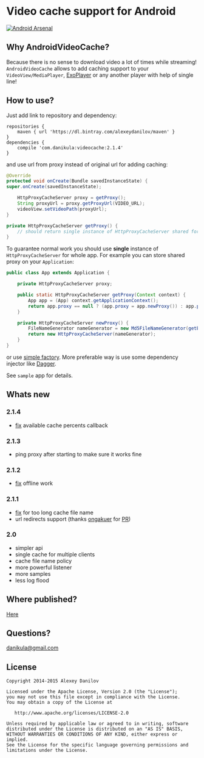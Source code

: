 # Video cache support for Android
[![Android Arsenal](https://img.shields.io/badge/Android%20Arsenal-AndroidVideoCache-brightgreen.svg?style=flat)](http://android-arsenal.com/details/1/1751)

## Why AndroidVideoCache?
Because there is no sense to download video a lot of times while streaming!
`AndroidVideoCache` allows to add caching support to your `VideoView/MediaPlayer`, [ExoPlayer](https://github.com/danikula/ExoPlayer/commit/6110be8559f003f98020ada8c5e09691b67aaff4) or any another player with help of single line!

## How to use?
Just add link to repository and dependency:
```
repositories {
    maven { url 'https://dl.bintray.com/alexeydanilov/maven' }
}
dependencies {
    compile 'com.danikula:videocache:2.1.4'
}
```

and use url from proxy instead of original url for adding caching:

```java
@Override
protected void onCreate(Bundle savedInstanceState) {
super.onCreate(savedInstanceState);

    HttpProxyCacheServer proxy = getProxy();
    String proxyUrl = proxy.getProxyUrl(VIDEO_URL);
    videoView.setVideoPath(proxyUrl);
}

private HttpProxyCacheServer getProxy() {
    // should return single instance of HttpProxyCacheServer shared for whole app.
}
```

To guarantee normal work you should use **single** instance of `HttpProxyCacheServer` for whole app.
For example you can store shared proxy on your `Application`:

```java
public class App extends Application {

    private HttpProxyCacheServer proxy;

    public static HttpProxyCacheServer getProxy(Context context) {
        App app = (App) context.getApplicationContext();
        return app.proxy == null ? (app.proxy = app.newProxy()) : app.proxy;
    }

    private HttpProxyCacheServer newProxy() {
        FileNameGenerator nameGenerator = new Md5FileNameGenerator(getExternalCacheDir());
        return new HttpProxyCacheServer(nameGenerator);
    }
}
```

or use [simple factory](http://pastebin.com/38uNkgBT).
More preferable way is use some dependency injector like [Dagger](http://square.github.io/dagger/).

See `sample` app for details.

## Whats new
### 2.1.4
- [fix](https://github.com/danikula/AndroidVideoCache/issues/18) available cache percents callback 

### 2.1.3
- ping proxy after starting to make sure it works fine

### 2.1.2
- [fix](https://github.com/danikula/AndroidVideoCache/issues/13) offline work

### 2.1.1
- [fix](https://github.com/danikula/AndroidVideoCache/issues/14) for too long cache file name
- url redirects support (thanks [ongakuer](https://github.com/ongakuer) for [PR](https://github.com/danikula/AndroidVideoCache/pull/12))

### 2.0
- simpler api
- single cache for multiple clients
- cache file name policy
- more powerful listener
- more samples
- less log flood

## Where published?
[Here](https://bintray.com/alexeydanilov/maven/videocache/view)

## Questions?
[danikula@gmail.com](mailto:danikula@gmail.com)

## License

    Copyright 2014-2015 Alexey Danilov

    Licensed under the Apache License, Version 2.0 (the "License");
    you may not use this file except in compliance with the License.
    You may obtain a copy of the License at

       http://www.apache.org/licenses/LICENSE-2.0

    Unless required by applicable law or agreed to in writing, software
    distributed under the License is distributed on an "AS IS" BASIS,
    WITHOUT WARRANTIES OR CONDITIONS OF ANY KIND, either express or implied.
    See the License for the specific language governing permissions and
    limitations under the License.